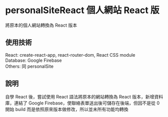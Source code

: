 # personalSiteReact 個人網站 React 版
將原本的個人網站轉換為 React 版本
 
## 使用技術
React: create-react-app, react-router-dom, React CSS module<br>
Database: Google Firebase<br>
Others: 同 personalSite

## 說明
自學 React 後，嘗試使用 React 語法將原本的網站轉換為 React 版本，新增資料庫，連結了 Google Firebase，使聯絡表單送出後可儲存在後端，但因不是從 0 開始 build 而是依照原來版本做修改，所以並未所有功能均轉換
